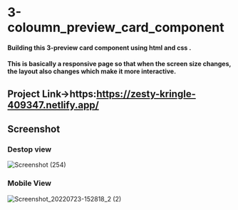 # 3-coloumn_preview_card_component
#### Building this 3-preview card component using html and css .
#### This is basically a responsive page so that when the screen size changes, the layout also changes which make it more interactive.
## Project Link->https:https://zesty-kringle-409347.netlify.app/


## Screenshot
### Destop view
![Screenshot (254)](https://user-images.githubusercontent.com/51984459/180600312-738a1e0e-5fd4-4a3a-9e40-112150052f13.png)

### Mobile View
![Screenshot_20220723-152818_2 (2)](https://user-images.githubusercontent.com/51984459/180601256-93957c18-354b-498e-b5b2-655d86c93ebe.png)
